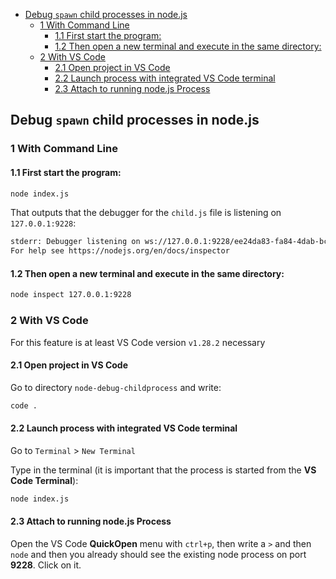 
<!-- TOC -->

- [Debug `spawn` child processes in node.js](#debug-spawn-child-processes-in-nodejs)
  - [1 With Command Line](#1-with-command-line)
    - [1.1 First start the program:](#11-first-start-the-program)
    - [1.2 Then open a new terminal and execute in the same directory:](#12-then-open-a-new-terminal-and-execute-in-the-same-directory)
  - [2 With VS Code](#2-with-vs-code)
    - [2.1 Open project in VS Code](#21-open-project-in-vs-code)
    - [2.2 Launch process with integrated VS Code terminal](#22-launch-process-with-integrated-vs-code-terminal)
    - [2.3 Attach to running node.js Process](#23-attach-to-running-nodejs-process)

<!-- /TOC -->

## Debug `spawn` child processes in node.js


### 1 With Command Line

#### 1.1 First start the program:

```bash
node index.js
```

That outputs that the debugger for the `child.js` file is listening on `127.0.0.1:9228`:  

```bash
stderr: Debugger listening on ws://127.0.0.1:9228/ee24da83-fa84-4dab-bc7f-287a47341b1d
For help see https://nodejs.org/en/docs/inspector
```

#### 1.2 Then open a new terminal and execute in the same directory:  

```bash
node inspect 127.0.0.1:9228
```

### 2 With VS Code

For this feature is at least VS Code version `v1.28.2` necessary

#### 2.1 Open project in VS Code

Go to directory `node-debug-childprocess` and write:  

```bash
code .
```

#### 2.2 Launch process with integrated VS Code terminal

Go to `Terminal` > `New Terminal`

Type in the terminal (it is important that the process is started from the __VS Code Terminal__):  

```bash
node index.js
```

#### 2.3 Attach to running node.js Process

Open the VS Code __QuickOpen__ menu with `ctrl+p`, then write a `>` and then `node` and then you already should see the existing node process on port __9228__. Click on it.
